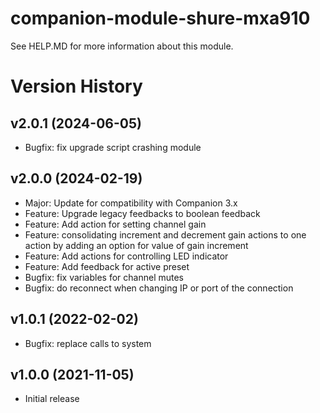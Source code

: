 # companion-module-shure-mxa910
See HELP.MD for more information about this module.

# Version History

## v2.0.1 (2024-06-05)
- Bugfix: fix upgrade script crashing module

## v2.0.0 (2024-02-19)
- Major: Update for compatibility with Companion 3.x
- Feature: Upgrade legacy feedbacks to boolean feedback
- Feature: Add action for setting channel gain
- Feature: consolidating increment and decrement gain actions to one action by adding an option for value of gain increment
- Feature: Add actions for controlling LED indicator
- Feature: Add feedback for active preset
- Bugfix: fix variables for channel mutes
- Bugfix: do reconnect when changing IP or port of the connection

## v1.0.1 (2022-02-02)
- Bugfix: replace calls to system

## v1.0.0 (2021-11-05)
- Initial release